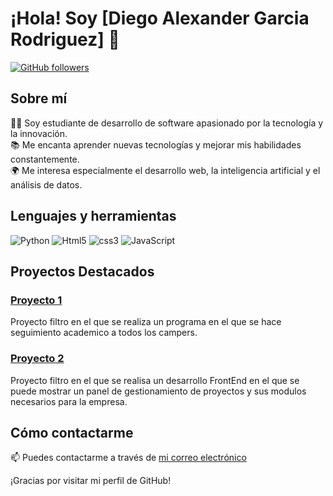 
# ¡Hola! Soy [Diego Alexander Garcia Rodriguez] 👋

[![GitHub followers](https://img.shields.io/github/followers/tuusuario?label=Follow&style=social)](https://github.com/DiegoAlexanderGarcia)

## Sobre mí

👨‍💻 Soy estudiante de desarrollo de software apasionado por la tecnología y la innovación.  
📚 Me encanta aprender nuevas tecnologías y mejorar mis habilidades constantemente.  
🌍 Me interesa especialmente el desarrollo web, la inteligencia artificial y el análisis de datos.  

## Lenguajes y herramientas

![Python](https://img.shields.io/badge/Python-FFD43B?style=for-the-badge&logo=python&logoColor=blue)
![Html5](https://img.shields.io/badge/HTML5-E34F26?style=for-the-badge&logo=html5&logoColor=white)
![css3](https://img.shields.io/badge/CSS3-1572B6?style=for-the-badge&logo=css3&logoColor=white)
![JavaScript](https://shields.io/badge/JavaScript-F7DF1E?logo=JavaScript&logoColor=000&style=flat-square)


## Proyectos Destacados

### [Proyecto 1](https://github.com/CamiloMachuca/Proyecto_pythom_MachucaCamilo_GarciaDiego.git)
Proyecto filtro en el que se realiza un programa en el que se hace seguimiento academico a todos los campers.

### [Proyecto 2](https://github.com/JhonatanOmana/PROYECTO-FILTRO_GARCIADIEGO_OMA-AJHONATAN.git)
Proyecto filtro en el que se realisa un desarrollo FrontEnd en el que se puede mostrar un panel de gestionamiento de proyectos y sus modulos necesarios para la empresa.



## Cómo contactarme

📫 Puedes contactarme a través de [mi correo electrónico](Diego:dggarcia855@gmail.com)  
  

¡Gracias por visitar mi perfil de GitHub!
